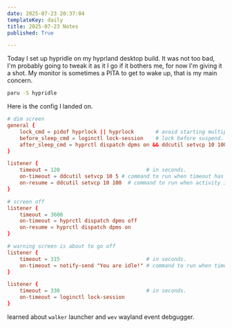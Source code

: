 ```yaml
---
date: 2025-07-23 20:37:04
templateKey: daily
title: 2025-07-23 Notes
published: True

---
```


Today I set up hypridle on my hyprland desktop build.  It was not too bad, I'm
probably going to tweak it as it I go if it bothers me, for now I'm giving it a
shot.  My monitor is sometimes a PITA to get to wake up, that is my main
concern.

``` bash
paru -S hypridle
```

Here is the config I landed on.

``` conf
# dim screen
general {
    lock_cmd = pidof hyprlock || hyprlock       # avoid starting multiple hyprlock instances.
    before_sleep_cmd = loginctl lock-session    # lock before suspend.
    after_sleep_cmd = hyprctl dispatch dpms on && ddcutil setvcp 10 100  # to avoid having to press a key twice to turn on the display.
}

listener {
    timeout = 120                            # in seconds.
    on-timeout = ddcutil setvcp 10 5 # command to run when timeout has passed.
    on-resume = ddcutil setvcp 10 100  # command to run when activity is detected after timeout has fired.
}

# screen off
listener {
    timeout = 3600
    on-timeout = hyprctl dispatch dpms off
    on-resume = hyprctl dispatch dpms on
}

# warning screen is about to go off
listener {
    timeout = 315                            # in seconds.
    on-timeout = notify-send "You are idle!" # command to run when timeout has passed.
}

listener {
    timeout = 330                            # in seconds.
    on-timeout = loginctl lock-session
}

```

learned about `walker` launcher and `wev` wayland event debgugger.

